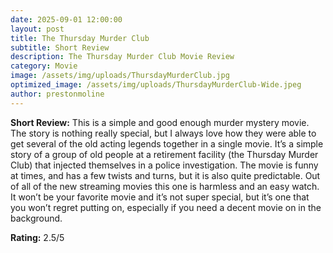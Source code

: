 ```yaml
---
date: 2025-09-01 12:00:00
layout: post
title: The Thursday Murder Club
subtitle: Short Review
description: The Thursday Murder Club Movie Review
category: Movie
image: /assets/img/uploads/ThursdayMurderClub.jpg
optimized_image: /assets/img/uploads/ThursdayMurderClub-Wide.jpeg
author: prestonmoline
---
```


**Short Review:**
This is a simple and good enough murder mystery movie. The story is nothing really special, but I always love how they were able to get several of the old acting legends together in a single movie. It’s a simple story of a group of old people at a retirement facility (the Thursday Murder Club) that injected themselves in a police investigation. The movie is funny at times, and has a few twists and turns, but it is also quite predictable. Out of all of the new streaming movies this one is harmless and an easy watch. It won’t be your favorite movie and it’s not super special, but it’s one that you won’t regret putting on, especially if you need a decent movie on in the background.


**Rating:**
2.5/5


